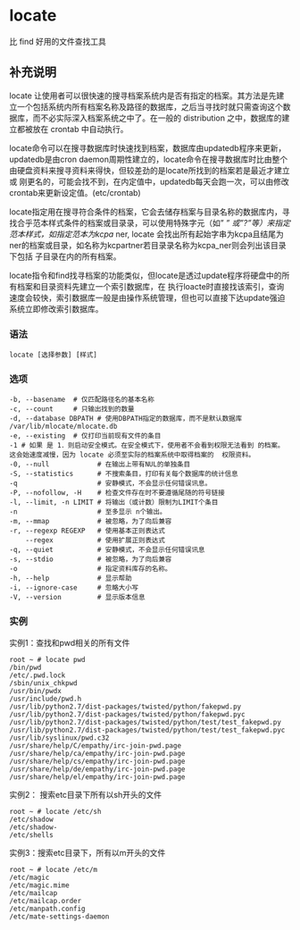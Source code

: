 #  locate

比 find 好用的文件查找工具

##  补充说明

locate
让使用者可以很快速的搜寻档案系统内是否有指定的档案。其方法是先建立一个包括系统内所有档案名称及路径的数据库，之后当寻找时就只需查询这个数据库，而不必实际深入档案系统之中了。在一般的
distribution 之中，数据库的建立都被放在 crontab 中自动执行。

locate命令可以在搜寻数据库时快速找到档案，数据库由updatedb程序来更新，updatedb是由cron
daemon周期性建立的，locate命令在搜寻数据库时比由整个由硬盘资料来搜寻资料来得快，但较差劲的是locate所找到的档案若是最近才建立或
刚更名的，可能会找不到，在内定值中，updatedb每天会跑一次，可以由修改crontab来更新设定值。(etc/crontab)

locate指定用在搜寻符合条件的档案，它会去储存档案与目录名称的数据库内，寻找合乎范本样式条件的档案或目录录，可以使用特殊字元（如” _”
或”?”等）来指定范本样式，如指定范本为kcpa_ ner, locate
会找出所有起始字串为kcpa且结尾为ner的档案或目录，如名称为kcpartner若目录录名称为kcpa_ner则会列出该目录下包括 子目录在内的所有档案。

locate指令和find找寻档案的功能类似，但locate是透过update程序将硬盘中的所有档案和目录资料先建立一个索引数据库，在
执行loacte时直接找该索引，查询速度会较快，索引数据库一般是由操作系统管理，但也可以直接下达update强迫系统立即修改索引数据库。

###  语法

    
    
    locate [选择参数] [样式]
    

###  选项

    
    
    -b, --basename  # 仅匹配路径名的基本名称
    -c, --count     # 只输出找到的数量
    -d, --database DBPATH # 使用DBPATH指定的数据库，而不是默认数据库 /var/lib/mlocate/mlocate.db
    -e, --existing  # 仅打印当前现有文件的条目
    -1 # 如果 是 1．则启动安全模式。在安全模式下，使用者不会看到权限无法看到 的档案。这会始速度减慢，因为 locate 必须至实际的档案系统中取得档案的  权限资料。
    -0, --null            # 在输出上带有NUL的单独条目
    -S, --statistics      # 不搜索条目，打印有关每个数据库的统计信息
    -q                    # 安静模式，不会显示任何错误讯息。
    -P, --nofollow, -H    # 检查文件存在时不要遵循尾随的符号链接
    -l, --limit, -n LIMIT # 将输出（或计数）限制为LIMIT个条目
    -n                    # 至多显示 n个输出。
    -m, --mmap            # 被忽略，为了向后兼容
    -r, --regexp REGEXP   # 使用基本正则表达式
        --regex           # 使用扩展正则表达式
    -q, --quiet           # 安静模式，不会显示任何错误讯息
    -s, --stdio           # 被忽略，为了向后兼容
    -o                    # 指定资料库存的名称。
    -h, --help            # 显示帮助
    -i, --ignore-case     # 忽略大小写
    -V, --version         # 显示版本信息
    

###  实例

实例1：查找和pwd相关的所有文件

    
    
    root ~ # locate pwd
    /bin/pwd
    /etc/.pwd.lock
    /sbin/unix_chkpwd
    /usr/bin/pwdx
    /usr/include/pwd.h
    /usr/lib/python2.7/dist-packages/twisted/python/fakepwd.py
    /usr/lib/python2.7/dist-packages/twisted/python/fakepwd.pyc
    /usr/lib/python2.7/dist-packages/twisted/python/test/test_fakepwd.py
    /usr/lib/python2.7/dist-packages/twisted/python/test/test_fakepwd.pyc
    /usr/lib/syslinux/pwd.c32
    /usr/share/help/C/empathy/irc-join-pwd.page
    /usr/share/help/ca/empathy/irc-join-pwd.page
    /usr/share/help/cs/empathy/irc-join-pwd.page
    /usr/share/help/de/empathy/irc-join-pwd.page
    /usr/share/help/el/empathy/irc-join-pwd.page
    

实例2： 搜索etc目录下所有以sh开头的文件

    
    
    root ~ # locate /etc/sh
    /etc/shadow
    /etc/shadow-
    /etc/shells
    

实例3：搜索etc目录下，所有以m开头的文件

    
    
    root ~ # locate /etc/m
    /etc/magic
    /etc/magic.mime
    /etc/mailcap
    /etc/mailcap.order
    /etc/manpath.config
    /etc/mate-settings-daemon
    

